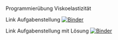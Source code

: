 Programmierübung Viskoelastizität

Link Aufgabenstellung
[![Binder](https://mybinder.org/badge.svg)](https://mybinder.org/v2/gh/tmfrln/mechIV-programming.git/main?labpath=viscoelasticity%2Fexercise_viscoelasticity.ipynb)

Link Aufgabenstellung mit Lösung
[![Binder](https://mybinder.org/badge.svg)](https://mybinder.org/v2/gh/tmfrln/mechIV-programming.git/main?labpath=viscoelasticity%2Fexercise_viscoelasticity_solution.ipynb)
